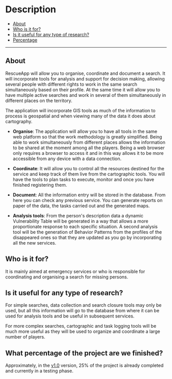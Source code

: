 # Description

- [About](/{{route}}/{{version}}/description#about)
- [Who is it for?](/{{route}}/{{version}}/description#for)
- [Is it useful for any type of research?](/{{route}}/{{version}}/description#useful)
- [Percentage](/{{route}}/{{version}}/description#percentage)

---


<a name="about"></a>
## About
RescueApp will allow you to organise, coordinate and document a search. It will incorporate tools for analysis and support for decision making, allowing several people with different rights to work in the same search simultaneously based on their profile. At the same time it will allow you to have multiple active searches and work in several of them simultaneously in different places on the territory.

The application will incorporate GIS tools as much of the information to process is geospatial and when viewing many of the data it does about cartography.

- **Organise**: The application will allow you to have all tools in the same web platform so that the work methodology is greatly simplified. Being able to work simultaneously from different places allows the information to be shared at the moment among all the players. Being a web browser only requires a browser to access it and in this way allows it to be more accessible from any device with a data connection.

- **Coordinate**: It will allow you to control all the resources destined for the service and keep track of them live from the cartographic tools. You will have the tools to plan tasks to execute, monitor and once you have finished registering them.

- **Document**: All the information entry will be stored in the database. From here you can check any previous service. You can generate reports on paper of the data, the tasks carried out and the generated maps.

- **Analysis tools**: From the person's description data a dynamic Vulnerability Table will be generated in a way that allows a more proportionate response to each specific situation. A second analysis tool will be the generation of Behavior Patterns from the profiles of the disappeared ones so that they are updated as you go by incorporating all the new services.


<a name="for"></a>
## Who is it for?
It is mainly aimed at emergency services or who is responsible for coordinating and organising a search for missing persons.


<a name="useful"></a>
## Is it useful for any type of research?
For simple searches, data collection and search closure tools may only be used, but all this information will go to the database from where it can be used for analysis tools and be useful in subsequent services.

For more complex searches, cartographic and task logging tools will be much more useful as they will be used to organize and coordinate a large number of players.


<a name="percentage"></a>
## What percentage of the project are we finished?
Approximately, in the [v1.0](https://github.com/eduayme/RescueApp/releases/tag/v1.0) version, 25% of the project is already completed and currently in a testing phase.
